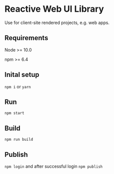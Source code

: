 # Reactive Web UI Library

Use for client-site rendered projects, e.g. web apps.

## Requirements

Node >= 10.0

npm >= 6.4

## Inital setup

`npm i` or `yarn`

## Run

`npm start`

## Build

`npm run build`

## Publish

`npm login` and after successful login `npm publish`
